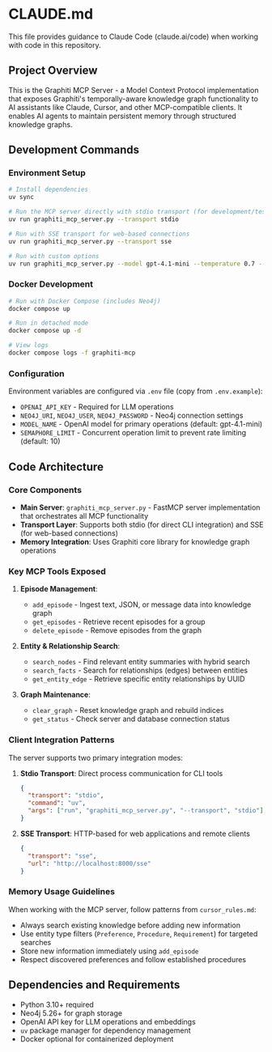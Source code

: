 # CLAUDE.md

This file provides guidance to Claude Code (claude.ai/code) when working with code in this repository.

## Project Overview

This is the Graphiti MCP Server - a Model Context Protocol implementation that exposes Graphiti's temporally-aware knowledge graph functionality to AI assistants like Claude, Cursor, and other MCP-compatible clients. It enables AI agents to maintain persistent memory through structured knowledge graphs.

## Development Commands

### Environment Setup

```bash
# Install dependencies
uv sync

# Run the MCP server directly with stdio transport (for development/testing)
uv run graphiti_mcp_server.py --transport stdio

# Run with SSE transport for web-based connections
uv run graphiti_mcp_server.py --transport sse

# Run with custom options
uv run graphiti_mcp_server.py --model gpt-4.1-mini --temperature 0.7 --group-id my_project
```

### Docker Development

```bash
# Run with Docker Compose (includes Neo4j)
docker compose up

# Run in detached mode
docker compose up -d

# View logs
docker compose logs -f graphiti-mcp
```

### Configuration

Environment variables are configured via `.env` file (copy from `.env.example`):
- `OPENAI_API_KEY` - Required for LLM operations
- `NEO4J_URI`, `NEO4J_USER`, `NEO4J_PASSWORD` - Neo4j connection settings
- `MODEL_NAME` - OpenAI model for primary operations (default: gpt-4.1-mini)
- `SEMAPHORE_LIMIT` - Concurrent operation limit to prevent rate limiting (default: 10)

## Code Architecture

### Core Components

- **Main Server**: `graphiti_mcp_server.py` - FastMCP server implementation that orchestrates all MCP functionality
- **Transport Layer**: Supports both stdio (for direct CLI integration) and SSE (for web-based connections)
- **Memory Integration**: Uses Graphiti core library for knowledge graph operations

### Key MCP Tools Exposed

1. **Episode Management**: 
   - `add_episode` - Ingest text, JSON, or message data into knowledge graph
   - `get_episodes` - Retrieve recent episodes for a group
   - `delete_episode` - Remove episodes from the graph

2. **Entity & Relationship Search**:
   - `search_nodes` - Find relevant entity summaries with hybrid search
   - `search_facts` - Search for relationships (edges) between entities
   - `get_entity_edge` - Retrieve specific entity relationships by UUID

3. **Graph Maintenance**:
   - `clear_graph` - Reset knowledge graph and rebuild indices
   - `get_status` - Check server and database connection status

### Client Integration Patterns

The server supports two primary integration modes:

1. **Stdio Transport**: Direct process communication for CLI tools
   ```json
   {
     "transport": "stdio",
     "command": "uv",
     "args": ["run", "graphiti_mcp_server.py", "--transport", "stdio"]
   }
   ```

2. **SSE Transport**: HTTP-based for web applications and remote clients
   ```json
   {
     "transport": "sse",
     "url": "http://localhost:8000/sse"
   }
   ```

### Memory Usage Guidelines

When working with the MCP server, follow patterns from `cursor_rules.md`:
- Always search existing knowledge before adding new information
- Use entity type filters (`Preference`, `Procedure`, `Requirement`) for targeted searches
- Store new information immediately using `add_episode`
- Respect discovered preferences and follow established procedures

## Dependencies and Requirements

- Python 3.10+ required
- Neo4j 5.26+ for graph storage
- OpenAI API key for LLM operations and embeddings
- `uv` package manager for dependency management
- Docker optional for containerized deployment